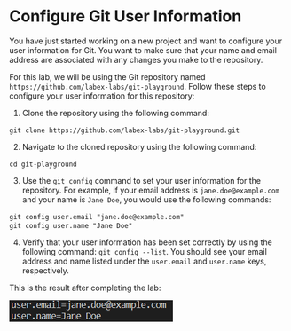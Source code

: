 # Configure Git User Information

You have just started working on a new project and want to configure your user information for Git. You want to make sure that your name and email address are associated with any changes you make to the repository.

For this lab, we will be using the Git repository named `https://github.com/labex-labs/git-playground`. Follow these steps to configure your user information for this repository:

1. Clone the repository using the following command: 
```
git clone https://github.com/labex-labs/git-playground.git
```
2. Navigate to the cloned repository using the following command: 
```
cd git-playground
```
3. Use the `git config` command to set your user information for the repository. For example, if your email address is `jane.doe@example.com` and your name is `Jane Doe`, you would use the following commands:

```
git config user.email "jane.doe@example.com"
git config user.name "Jane Doe"
```
4. Verify that your user information has been set correctly by using the following command: `git config --list`. You should see your email address and name listed under the `user.email` and `user.name` keys, respectively.

This is the result after completing the lab:

![<result>](assets/challenge-config-user-step1-1.png)